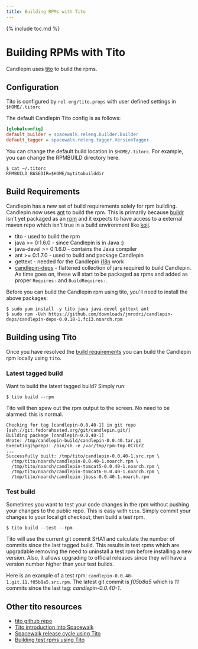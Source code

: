 ```yaml
---
title: Building RPMs with Tito
---
```

{% include toc.md %}

# Building RPMs with Tito
Candlepin uses [tito](https://github.com/dgoodwin/tito/blob/master/README.md) to build the rpms.

## Configuration
Tito is configured by `rel-eng/tito.props` with user defined settings in `$HOME/.titorc`

The default Candlepin Tito config is as follows:

```ini
[globalconfig]
default_builder = spacewalk.releng.builder.Builder
default_tagger = spacewalk.releng.tagger.VersionTagger
```

You can change the default build location in `$HOME/.titorc`.
For example, you can change the RPMBUILD directory here.

```console
$ cat ~/.titorc 
RPMBUILD_BASEDIR=$HOME/mytitobuilddir
```

## Build Requirements
Candlepin has a new set of build requirements solely for rpm building.
Candlepin now uses [ant](http://ant.apache.org) to build the rpm. This is
primarily because [buildr](http://buildr.apache.org) isn't yet packaged as an
[rpm](http://github.com/jmrodri/zspecs/tree/master/rubygem-buildr) and it
expects to have access to a external maven repo which isn't true in a build
environment like [koji](http://koji.fedoraproject.org/koji/).

 * tito - used to build the rpm
 * java >= 0:1.6.0 - since Candlepin is in Java :)
 * java-devel >= 0:1.6.0 - contains the Java compiler
 * ant >= 0:1.7.0 - used to build and package Candlepin
 * gettext - needed for the Candlepin [i18n](http://en.wikipedia.org/wiki/Internationalization_and_localization) work
 * [candlepin-deps](http://github.com/jmrodri/candlepin-deps/downloads) -
   flattened collection of jars required to build Candlepin. As time goes on,
   these will start to be packaged as rpms and added as proper `Requires:` and
   `BuildRequires:`.

Before you can build the Candlepin rpm using tito, you'll need to install the above packages:

```console
$ sudo yum install -y tito java java-devel gettext ant
$ sudo rpm -Uvh https://github.com/downloads/jmrodri/candlepin-deps/candlepin-deps-0.0.18-1.fc13.noarch.rpm
```

## Building using Tito
Once you have resolved the [build requirements](#build-requirements) you can build the Candlepin rpm locally using `tito`.

### Latest tagged build
Want to build the latest tagged build? Simply run:

```console
$ tito build --rpm
```

Tito will then spew out the rpm output to the screen.  No need to be alarmed: this is normal.

```console
Checking for tag [candlepin-0.0.40-1] in git repo [ssh://git.fedorahosted.org/git/candlepin.git/]
Building package [candlepin-0.0.40-1]
Wrote: /tmp/candlepin-build/candlepin-0.0.40.tar.gz
Executing(%prep): /bin/sh -e /var/tmp/rpm-tmp.0C7UrZ
...
Successfully built: /tmp/tito/candlepin-0.0.40-1.src.rpm \
  /tmp/tito/noarch/candlepin-0.0.40-1.noarch.rpm \
  /tmp/tito/noarch/candlepin-tomcat5-0.0.40-1.noarch.rpm \
  /tmp/tito/noarch/candlepin-tomcat6-0.0.40-1.noarch.rpm \
  /tmp/tito/noarch/candlepin-jboss-0.0.40-1.noarch.rpm
```

### Test build
Sometimes you want to test your code changes in the rpm without pushing your changes to the public repo.
This is easy with `tito`. Simply commit your changes to your local git checkout, then build a test rpm.

```console
$ tito build --test --rpm
```

Tito will use the current git commit SHA1 and calculate the number of commits
since the last tagged build. This results in test rpms which are upgradable
removing the need to uninstall a test rpm before installing a new version.
Also, it allows upgrading to official releases since they will have a version
number higher than your test builds.

Here is an example of a test rpm: `candlepin-0.0.40-1.git.11.f05b8a5.src.rpm`.
The latest git commit is *f05b8a5* which is *11* commits since the last tag:
*candlepin-0.0.40-1*. 

## Other tito resources
 * [tito github repo](http://github.com/dgoodwin/tito)
 * [Tito introduction into Spacewalk](https://fedorahosted.org/spacewalk/wiki/Tito)
 * [Spacewalk release cycle using Tito](https://fedorahosted.org/spacewalk/wiki/ReleaseProcess)
 * [Building test rpms using Tito](https://fedorahosted.org/spacewalk/wiki/GitGuide#BuildingTestRPMs)

